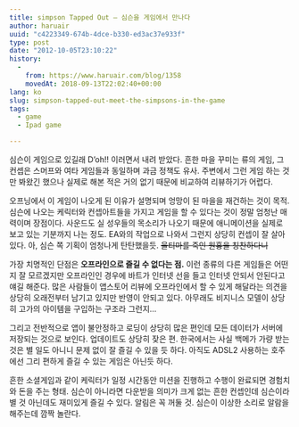 ```yaml
---
title: simpson Tapped Out – 심슨을 게임에서 만나다
author: haruair
uuid: "c4223349-674b-4dce-b330-ed3ac37e933f"
type: post
date: "2012-10-05T23:10:22"
history:
  - 
    from: https://www.haruair.com/blog/1358
    movedAt: 2018-09-13T22:02:40+00:00
lang: ko
slug: simpson-tapped-out-meet-the-simpsons-in-the-game
tags:
  - game
  - Ipad game

---
```

심슨이 게임으로 있길래 D&#8217;oh!! 이러면서 내려 받았다. 흔한 마을 꾸미는 류의 게임, 그 컨셉은 스머프와 여타 게임들과 동일하며 과금 정책도 유사. 주변에서 그런 게임 하는 것만 봐왔긴 했으나 실제로 해본 적은 거의 없기 때문에 비교하여 리뷰하기가 어렵다.

오프닝에서 이 게임이 나오게 된 이유가 설명되며 엉망이 된 마을을 재건하는 것이 목적. 심슨에 나오는 케릭터와 컨셉아트들을 가지고 게임을 할 수 있다는 것이 정말 엄청난 매력이며 장점이다. 사운드도 실 성우들의 목소리가 나오기 때문에 애니메이션을 실제로 보고 있는 기분까지 나는 정도. EA와의 작업으로 나와서 그런지 상당히 컨셉이 잘 살아있다. 아, 심슨 쪽 기획이 엄청나게 탄탄했을듯. <del>울티마를 죽인 원흉을 칭찬하다니</del>

가장 치명적인 단점은 **오프라인으로 즐길 수 없다는 점.** 이런 종류의 다른 게임들은 어떤지 잘 모르겠지만 오프라인인 경우에 바트가 인터넷 선을 들고 인터넷 안되서 안된다고 얘길 해준다. 많은 사람들이 앱스토어 리뷰에 오프라인에서 할 수 있게 해달라는 의견을 상당히 오래전부터 남기고 있지만 반영이 안되고 있다. 아무래도 비지니스 모델이 상당히 고가의 아이템을 구입하는 구조라 그런지&#8230;

그리고 전반적으로 앱이 불안정하고 로딩이 상당히 많은 편인데 모든 데이터가 서버에 저장되는 것으로 보인다. 업데이트도 상당히 잦은 편. 한국에서는 사실 백메가 가량 받는 것은 별 일도 아니니 문제 없이 잘 즐길 수 있을 듯 하다. 아직도 ADSL2 사용하는 호주에선 그리 편하게 즐길 수 있는 게임은 아닌듯 하다.

흔한 소셜게임과 같이 케릭터가 일정 시간동안 미션을 진행하고 수행이 완료되면 경험치와 돈을 주는 형태. 심슨이 아니라면 다운받을 의미가 크게 없는 흔한 컨셉인데 심슨이라 별 것 아닌데도 재미있게 즐길 수 있다. 알림은 꼭 꺼둘 것. 심슨이 이상한 소리로 알람을 해주는데 깜짝 놀란다.